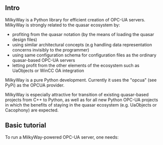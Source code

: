   Intro
  -----

  MilkyWay is a Python library for efficient creation of OPC-UA servers. MilkyWay is strongly
  related to the quasar ecosystem by:
  * profiting from the quasar notation (by the means of loading the quasar design files)
  * using similar architectural concepts (e.g handling data representation concerns invisibly to the programmer)
  * using same configuration schema for configuration files as the ordinary quasar-based OPC-UA servers
  * letting profit from the other elements of the ecosystem such as UaObjects or WinCC OA integration

  MilkyWay is a pure Python development. Currently it uses the "opcua" (see PyPi) as the OPCUA provider.

  MilkyWay is especially attractive for transition of existing quasar-based projects from C++ to Python, as well as for all new Python OPC-UA projects in which the benefits of staying in the quasar ecosystem (e.g. UaObjects or Cacophony) are expected.


  Basic tutorial
  --------------

  To run a MilkyWay-powered OPC-UA server, one needs:
  
